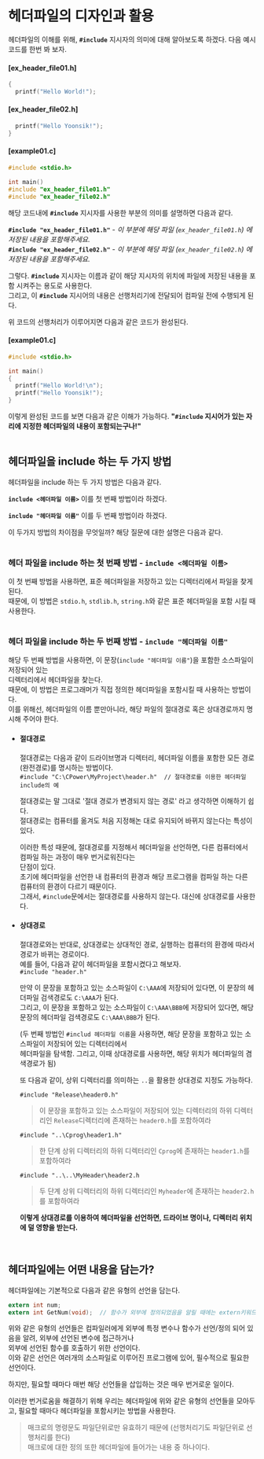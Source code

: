 # 헤더파일의 디자인과 활용
헤더파일의 이해를 위해, **`#include`** 지시자의 의미에 대해 알아보도록 하겠다. 다음 예시코드를 한번 봐 보자.

#### [ex_header_file01.h]
```c
{
  printf("Hello World!");
```
#### [ex_header_file02.h]
```c
  printf("Hello Yoonsik!");
}
```
#### [example01.c]
```c
#include <stdio.h>

int main()
#include "ex_header_file01.h"
#include "ex_header_file02.h"
```
해당 코드내에 **`#include`** 지시자를 사용한 부분의 의미를 설명하면 다음과 같다. 

**`#include "ex_header_file01.h"`** - *이 부분에 해당 파일 (`ex_header_file01.h`) 에 저장된 내용을 포함해주세요.*<br>
**`#include "ex_header_file02.h"`** - *이 부분에 해당 파일 (`ex_header_file02.h`) 에 저장된 내용을 포함해주세요.*<br>

그렇다. **`#include`** 지시자는 이름과 같이 해당 지시자의 위치에 파일에 저장된 내용을 포함 시켜주는 용도로 사용한다.<br>
그리고, 이 **`#include`** 지시어의 내용은 선행처리기에 전달되어 컴파일 전에 수행되게 된다.<br>

위 코드의 선행처리가 이루어지면 다음과 같은 코드가 완성된다. 
#### [example01.c]
```c
#include <stdio.h>

int main()
{
  printf("Hello World!\n");
  printf("Hello Yoonsik!");
}
```
이렇게 완성된 코드를 보면 다음과 같은 이해가 가능하다. **"`#include` 지시어가 있는 자리에 지정한 헤더파일의 내용이 포함되는구나!"**<br>
<br>

## 헤더파일을 include 하는 두 가지 방법
헤더파일을 include 하는 두 가지 방법은 다음과 같다.<br>

**`include <헤더파일 이름>`** 이를 첫 번째 방법이라 하겠다.<br>

**`include "헤더파일 이름"`** 이를 두 번째 방법이라 하겠다.<br>

이 두가지 방법의 차이점을 무엇일까? 해당 질문에 대한 설명은 다음과 같다.<br>
<br>

### 헤더 파일을 include 하는 첫 번째 방법 - `include <헤더파일 이름>`
이 첫 번째 방법을 사용하면, 표준 헤더파일을 저장하고 있는 디렉터리에서 파일을 찾게 된다.<br>
때문에, 이 방법은 `stdio.h`, `stdlib.h`, `string.h`와 같은 표준 헤더파일을 포함 시킬 때 사용한다.<br>
<br>

### 헤더 파일을 include 하는 두 번째 방법 - `include "헤더파일 이름"`
해당 두 번째 방법을 사용하면, 이 문장(`include "헤더파일 이름"`)을 포함한 소스파일이 저장되어 있는 <br>
디렉터리에서 헤더파일을 찾는다.<br>
때문에, 이 방법은 프로그래머가 직접 정의한 헤더파일을 포함시킬 때 사용하는 방법이다.<br>
이를 위해선, 헤더파일의 이름 뿐만아니라, 해당 파일의 절대경로 혹은 상대경로까지 명시해 주어야 한다.<br>

- #### 절대경로
  절대경로는 다음과 같이 드라이브명과 디렉터리, 헤더파일 이름을 포함한 모든 경로(완전경로)를 명시하는 방법이다.<br>
  `#include "C:\CPower\MyProject\header.h"  // 절대경로를 이용한 헤더파일 include의 예`
  
  절대경로는 말 그대로 '절대 경로가 변경되지 않는 경로' 라고 생각하면 이해하기 쉽다.<br>
  절대경로는 컴퓨터를 옮겨도 처음 지정해논 대로 유지되어 바뀌지 않는다는 특성이 있다.<br>

  이러한 특성 때문에, 절대경로를 지정해서 헤더파일을 선언하면, 다른 컴퓨터에서 컴파일 하는 과정이 매우 번거로워진다는<br>
  단점이 있다.<br>
  초기에 헤더파일을 선언한 내 컴퓨터의 환경과 해당 프로그램을 컴파일 하는 다른 컴퓨터의 환경이 다르기 때문이다.<br>
  그래서, `#include`문에서는 절대경로를 사용하지 않는다. 대신에 상대경로를 사용한다.<br>

- #### 상대경로 
  절대경로와는 반대로, 상대경로는 상대적인 경로, 실행하는 컴퓨터의 환경에 따라서 경로가 바뀌는 경로이다.<br>
  예를 들어, 다음과 같이 헤더파일을 포함시켰다고 해보자.<br>
  `#include "header.h"`

  만약 이 문장을 포함하고 있는 소스파일이 `C:\AAA`에 저장되어 있다면, 이 문장의 헤더파일 검색경로도 `C:\AAA`가 된다.<br>
  그리고, 이 문장을 포함하고 있는 소스파일이 `C:\AAA\BBB`에 저장되어 있다면, 해당 문장의 헤더파일 검색경로도 `C:\AAA\BBB`가 된다.<br>
  
  (두 번째 방법인 `#includ 헤더파일 이름`을 사용하면, 해당 문장을 포함하고 있는 소스파일이 저장되어 있는 디렉터리에서<br>
  헤더파일을 탐색함. 그리고, 이때 상대경로를 사용하면, 해당 위치가 헤더파일의 겸색경로가 됨)

  또 다음과 같이, 상위 디렉터리를 의미하는 `..`을 활용한 상대경로 지정도 가능하다.<br>

  `#include "Release\header0.h"`
  > 이 문장을 포함하고 있는 소스파일이 저장되어 있는 디렉터리의 하위 디렉터리인 `Release`디렉터리에 존재하는 `header0.h`를 포함하여라<br>

  `#include "..\Cprog\header1.h"`
  > 한 단계 상위 디렉터리의 하위 디렉터리인 `Cprog`에 존재하는 `header1.h`를 포함하여라<br>

  `#include "..\..\MyHeader\header2.h`
  > 두 단계 상위 디렉터리의 하위 디렉터리인 `Myheader`에 존재하는 `header2.h`를 포함하여라<br>

  **이렇게 상대경로를 이용하여 헤더파일을 선언하면, 드라이브 명이나, 디렉터리 위치에 덜 영향을 받는다.** <br>
<br>

## 헤더파일에는 어떤 내용을 담는가?
헤더파일에는 기본적으로 다음과 같은 유형의 선언을 담는다.<br>
```c
extern int num;
extern int GetNum(void);  // 함수가 외부에 정의되었음을 알릴 때에는 extern키워드를 생략 가능하다. 
```
위와 같은 유형의 선언들은 컴파일러에게 외부에 특정 변수나 함수가 선언/정의 되어 있음을 알려, 외부에 선언된 변수에 접근하거나<br>
외부에 선언된 함수를 호출하기 위한 선언이다.<br>
이와 같은 선언은 여러개의 소스파일로 이루어진 프로그램에 있어, 필수적으로 필요한 선언이다.<br>

하지만, 필요할 때마다 매번 해당 선언들을 삽입하는 것은 매우 번거로운 일이다.<br>

이러한 번거로움을 해결하기 위해 우리는 헤더파일에 위와 같은 유형의 선언들을 모아두고, 필요할 때마다 헤더파일을 포함시키는 방법을 사용한다.<br>

> 매크로의 명령문도 파일단위로만 유효하기 때문에 (선행처리기도 파일단위로 선행처리를 한다)<br>
매크로에 대한 정의 또한 헤더파일에 들어가는 내용 중 하나이다.<br>
<br>

